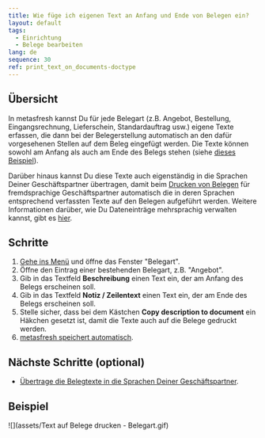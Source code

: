 ```yaml
---
title: Wie füge ich eigenen Text an Anfang und Ende von Belegen ein?
layout: default
tags:
  - Einrichtung
  - Belege bearbeiten
lang: de
sequence: 30
ref: print_text_on_documents-doctype
---
```


## Übersicht
In metasfresh kannst Du für jede Belegart (z.B. Angebot, Bestellung, Eingangsrechnung, Lieferschein, Standardauftrag usw.) eigene Texte erfassen, die dann bei der Belegerstellung automatisch an den dafür vorgesehenen Stellen auf dem Beleg eingefügt werden. Die Texte können sowohl am Anfang als auch am Ende des Belegs stehen (siehe [dieses Beispiel](Text_auf_Belege_drucken-allgemein)).

Darüber hinaus kannst Du diese Texte auch eigenständig in die Sprachen Deiner Geschäftspartner übertragen, damit beim [Drucken von Belegen](PDFVorschau) für fremdsprachige Geschäftspartner automatisch die in deren Sprachen entsprechend verfassten Texte auf den Belegen aufgeführt werden. Weitere Informationen darüber, wie Du Dateneinträge mehrsprachig verwalten kannst, gibt es [hier](Mehrsprachige_Datenverwaltung).

## Schritte
1. [Gehe ins Menü](Menu) und öffne das Fenster "Belegart".
1. Öffne den Eintrag einer bestehenden Belegart, z.B. "Angebot".
1. Gib in das Textfeld **Beschreibung** einen Text ein, der am Anfang des Belegs erscheinen soll.
1. Gib in das Textfeld **Notiz / Zeilentext** einen Text ein, der am Ende des Belegs erscheinen soll.
1. Stelle sicher, dass bei dem Kästchen **Copy description to document** ein Häkchen gesetzt ist, damit die Texte auch auf die Belege gedruckt werden.
1. [metasfresh speichert automatisch](Speicheranzeige).

## Nächste Schritte (optional)
- [Übertrage die Belegtexte in die Sprachen Deiner Geschäftspartner](Belegtexte_uebersetzen-Belegart).

## Beispiel
![](assets/Text auf Belege drucken - Belegart.gif)
